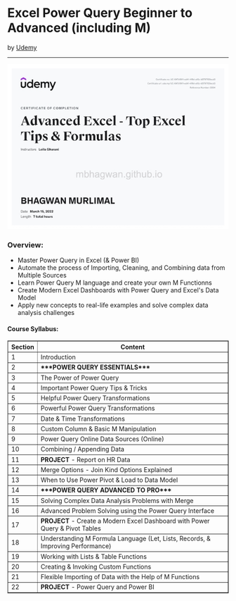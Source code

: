<h1>Excel Power Query Beginner to Advanced (including M)</h1>
by <a href="https://nlbsg.udemy.com/course/master-excel-power-query/">Udemy</a>
<hr>

<!-- ![Certificate of Completion]() -->

![Certificate of Achievement](/images/advanced_excel_tips_formulas.jpg)
 
<h3>Overview:</h3>
<ul>
 <li>Master Power Query in Excel (& Power BI)</li>
 <li>Automate the process of Importing, Cleaning, and Combining data from Multiple Sources</li>
 <li>Learn Power Query M language and create your own M Functionns</li>
 <li>Create Modern Excel Dashboards with Power Query and Excel's Data Model</li>
 <li>Apply new concepts to real-life examples and solve complex data analysis challenges</li>
</ul>

<h4>Course Syllabus:</h4>

<table border="1">
 <tr>
  <th>Section</th>
  <th>Content</th>
 </tr>
 <tr>
  <td>1</td>
  <td>Introduction</td>
 </tr>
 <tr>
  <td>2</td>
  <td><b>***POWER QUERY ESSENTIALS***</b></td>
 </tr>
 <tr>
  <td>3</td>
  <td>The Power of Power Query</td>
 </tr>
 <tr>
  <td>4</td>
  <td>Important Power Query Tips & Tricks</td>
 </tr>
 <tr>
  <td>5</td>
  <td>Helpful Power Query Transformations</td>
 </tr>
 <tr>
  <td>6</td>
  <td>Powerful Power Query Transformations</td>
 </tr>
 <tr>
  <td>7</td>
  <td>Date & Time Transformations</td>
 </tr>
 <tr>
  <td>8</td>
  <td>Custom Column & Basic M Manipulation</td>
 </tr>
 <tr>
  <td>9</td>
  <td>Power Query Online Data Sources (Online)</td>
 </tr>
 <tr>
  <td>10</td>
  <td>Combining / Appending Data</td>
 </tr>
 <tr>
  <td>11</td>
  <td><b>PROJECT</b> - Report on HR Data</td>
 </tr>
 <tr>
  <td>12</td>
  <td>Merge Options - Join Kind Options Explained</td>
 </tr>
 <tr>
  <td>13</td>
  <td>When to Use Power Pivot & Load to Data Model</td>
 </tr>
 <tr>
  <td>14</td>
  <td><b>***POWER QUERY ADVANCED TO PRO***</b></td>
 </tr>
 <tr>
  <td>15</td>
  <td>Solving Complex Data Analysis Problems with Merge</td>
 </tr>
 <tr>
  <td>16</td>
  <td>Advanced Problem Solving using the Power Query Interface</td>
 </tr>
 <tr>
  <td>17</td>
  <td><b>PROJECT</b> - Create a Modern Excel Dashboard with Power Query & Pivot Tables</td>
 </tr>
 <tr>
  <td>18</td>
  <td>Understanding M Formula Language (Let, Lists, Records, & Improving Performance)</td>
 </tr>
 <tr>
  <td>19</td>
  <td>Working with Lists & Table Functions</td>
 </tr>
 <tr>
  <td>20</td>
  <td>Creating & Invoking Custom Functions</td>
 </tr>
 <tr>
  <td>21</td>
  <td>Flexible Importing of Data with the Help of M Functions</td>
 </tr>
 <tr>
  <td>22</td>
  <td><b>PROJECT</b> - Power Query and Power BI</td>
 </tr>
 </table>
